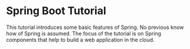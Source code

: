 # Spring Boot Tutorial
This tutorial introduces some basic features of Spring. No previous know how of Spring is assumed.
The focus of the tutorial is on Spring components that help to build a web application in the cloud.

